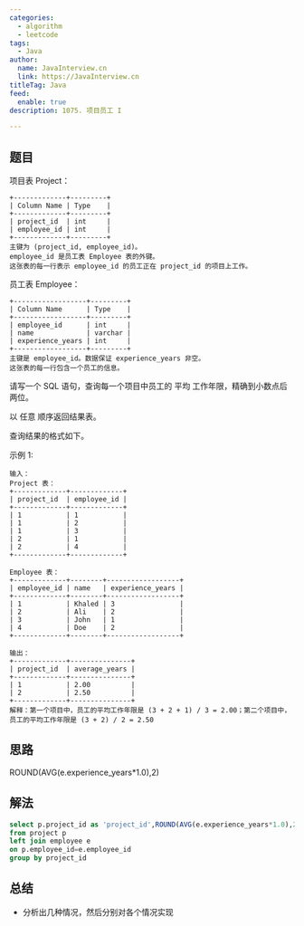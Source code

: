 ```yaml
---
categories:
  - algorithm
  - leetcode
tags:
  - Java
author: 
  name: JavaInterview.cn
  link: https://JavaInterview.cn
titleTag: Java
feed:
  enable: true
description: 1075. 项目员工 I

---
```


## 题目
项目表 Project：

    +-------------+---------+
    | Column Name | Type    |
    +-------------+---------+
    | project_id  | int     |
    | employee_id | int     |
    +-------------+---------+
    主键为 (project_id, employee_id)。
    employee_id 是员工表 Employee 表的外键。
    这张表的每一行表示 employee_id 的员工正在 project_id 的项目上工作。


员工表 Employee：

    +------------------+---------+
    | Column Name      | Type    |
    +------------------+---------+
    | employee_id      | int     |
    | name             | varchar |
    | experience_years | int     |
    +------------------+---------+
    主键是 employee_id。数据保证 experience_years 非空。
    这张表的每一行包含一个员工的信息。


请写一个 SQL 语句，查询每一个项目中员工的 平均 工作年限，精确到小数点后两位。

以 任意 顺序返回结果表。

查询结果的格式如下。



示例 1:

    输入：
    Project 表：
    +-------------+-------------+
    | project_id  | employee_id |
    +-------------+-------------+
    | 1           | 1           |
    | 1           | 2           |
    | 1           | 3           |
    | 2           | 1           |
    | 2           | 4           |
    +-------------+-------------+
    
    Employee 表：
    +-------------+--------+------------------+
    | employee_id | name   | experience_years |
    +-------------+--------+------------------+
    | 1           | Khaled | 3                |
    | 2           | Ali    | 2                |
    | 3           | John   | 1                |
    | 4           | Doe    | 2                |
    +-------------+--------+------------------+
    
    输出：
    +-------------+---------------+
    | project_id  | average_years |
    +-------------+---------------+
    | 1           | 2.00          |
    | 2           | 2.50          |
    +-------------+---------------+
    解释：第一个项目中，员工的平均工作年限是 (3 + 2 + 1) / 3 = 2.00；第二个项目中，员工的平均工作年限是 (3 + 2) / 2 = 2.50
## 思路

ROUND(AVG(e.experience_years*1.0),2)

## 解法
```sql
select p.project_id as 'project_id',ROUND(AVG(e.experience_years*1.0),2) as average_years 
from project p
left join employee e
on p.employee_id=e.employee_id
group by project_id

```

## 总结

- 分析出几种情况，然后分别对各个情况实现 
